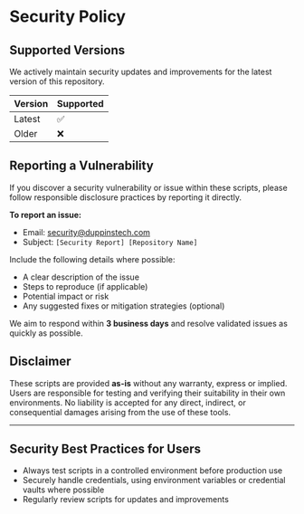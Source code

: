 # Security Policy

## Supported Versions

We actively maintain security updates and improvements for the latest version of this repository.

| Version | Supported |
|:---------|:------------|
| Latest   | ✅          |
| Older    | ❌          |

## Reporting a Vulnerability

If you discover a security vulnerability or issue within these scripts, please follow responsible disclosure practices by reporting it directly.

**To report an issue:**

- Email: security@duppinstech.com  
- Subject: `[Security Report] [Repository Name]`  

Include the following details where possible:

- A clear description of the issue  
- Steps to reproduce (if applicable)  
- Potential impact or risk  
- Any suggested fixes or mitigation strategies (optional)

We aim to respond within **3 business days** and resolve validated issues as quickly as possible.

## Disclaimer

These scripts are provided **as-is** without any warranty, express or implied. Users are responsible for testing and verifying their suitability in their own environments. No liability is accepted for any direct, indirect, or consequential damages arising from the use of these tools.

---

## Security Best Practices for Users

- Always test scripts in a controlled environment before production use  
- Securely handle credentials, using environment variables or credential vaults where possible  
- Regularly review scripts for updates and improvements
